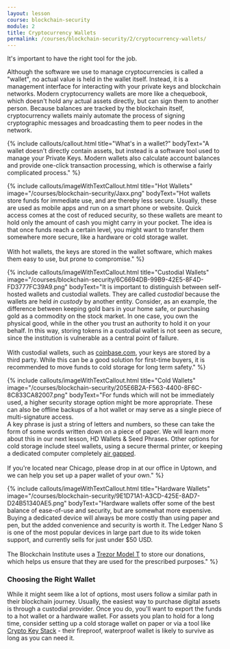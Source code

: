 ```yaml
---
layout: lesson
course: blockchain-security
module: 2
title: Cryptocurrency Wallets
permalink: /courses/blockchain-security/2/cryptocurrency-wallets/
---
```

<!-- <iframe width="1280" height="720" src="https://www.youtube.com/embed/3aH-HT3rbY0?list=PLVmd1I9lPns9tKLMAYdnUx3oiegbIg7sJ" frameborder="0" allow="accelerometer; autoplay; encrypted-media; gyroscope; picture-in-picture" allowfullscreen></iframe> -->

<span class="openingParagraph">It's important to have the right tool for the job.</span>

Although the software we use to manage cryptocurrencies is called a "wallet", no actual value is held in the wallet itself. Instead, it is a management interface for interacting with your private keys and blockchain networks. Modern cryptocurrency wallets are more like a chequebook, which doesn't hold any actual assets directly, but can sign them to another person. Because balances are tracked by the blockchain itself, cryptocurrency wallets mainly automate the process of signing cryptographic messages and broadcasting them to peer nodes in the network.

{% include callouts/callout.html
    title="What's in a wallet?"
    bodyText="A wallet doesn't directly contain assets, but instead is a software tool used to manage your Private Keys. Modern wallets also calculate account balances and provide one-click transaction processing, which is otherwise a fairly complicated process."
%}

{% include callouts/imageWithTextCallout.html 
    title="Hot Wallets"
    image="/courses/blockchain-security/Jaxx.png"
    bodyText="Hot wallets store funds for immediate use, and are thereby less secure. Usually, these are used as mobile apps and run on a smart phone or website. Quick access comes at the cost of reduced security, so these wallets are meant to hold only the amount of cash you might carry in your pocket. The idea is that once funds reach a certain level, you might want to transfer them somewhere more secure, like a hardware or cold storage wallet.<br><br>With hot wallets, the keys are stored in the wallet software, which makes them easy to use, but prone to compromise."
%}

{% include callouts/imageWithTextCallout.html 
    title="Custodial Wallets"
    image="/courses/blockchain-security/6C6694DB-99B9-42E5-8F4D-FD3777FC39A9.png"
    bodyText="It is important to distinguish between self-hosted wallets and custodial wallets. They are called <em>custodial</em> because the wallets are held <em>in custody</em> by another entity. Consider, as an example, the difference between keeping gold bars in your home safe, or purchasing gold as a commodity on the stock market. In one case, you own the physical good, while in the other you trust an authority to hold it on your behalf. In this way, storing tokens in a custodial wallet is not seen as secure, since the institution is vulnerable as a central point of failure.<br><br>With custodial wallets, such as <a href='https://coinbase.com/'>coinbase.com</a>, your keys are stored by a third party. While this can be a good solution for first-time buyers, it is recommended to move funds to cold storage for long term safety."
%}

{% include callouts/imageWithTextCallout.html 
    title="Cold Wallets"
    image="/courses/blockchain-security/205E6B2A-F563-4400-8F6C-8C833CA82007.png"
    bodyText="For funds which will not be immediately used, a higher security storage option might be more appropriate. These can also be offline backups of a hot wallet or may serve as a single piece of multi-signature access.<br> A key phrase is just a string of letters and numbers, so these can take the form of some words written down on a piece of paper. We will learn more about this in our next lesson, HD Wallets &amp; Seed Phrases. Other options for cold storage include steel wallets, using a secure thermal printer, or keeping a dedicated computer completely <a href='https://en.wikipedia.org/wiki/Air_gap_%28networking%29'>air gapped</a>.<br><br>If you're located near Chicago, please drop in at our office in Uptown, and we can help you set up a paper wallet of your own."
%}

{% include callouts/imageWithTextCallout.html 
    title="Hardware Wallets"
    image="/courses/blockchain-security/9E1D71A1-A3CD-425E-8AD7-D24B51340AE5.png"
    bodyText="Hardware wallets offer some of the best balance of ease-of-use and security, but are somewhat more expensive. Buying a dedicated device will always be more costly than using paper and pen, but the added convenience and security is worth it. The Ledger Nano S is one of the most popular devices in large part due to its wide token support, and currently sells for just under $50 USD.<br><br>The Blockchain Institute uses a <a href='https://trezor.io/'>Trezor Model T</a> to store our donations, which helps us ensure that they are used for the prescribed purposes."
%}

<h3>Choosing the Right Wallet</h3>
While it might seem like a lot of options, most users follow a similar path in their blockchain journey. Usually, the easiest way to purchase digital assets is through a custodial provider. Once you do, you'll want to export the funds to a hot wallet or a hardware wallet. For assets you plan to hold for a long time, consider setting up a cold storage wallet on paper or via a tool like <a href="https://cryptokeystack.com/">Crypto Key Stack</a> - their fireproof, waterproof wallet is likely to survive as long as you can need it.

